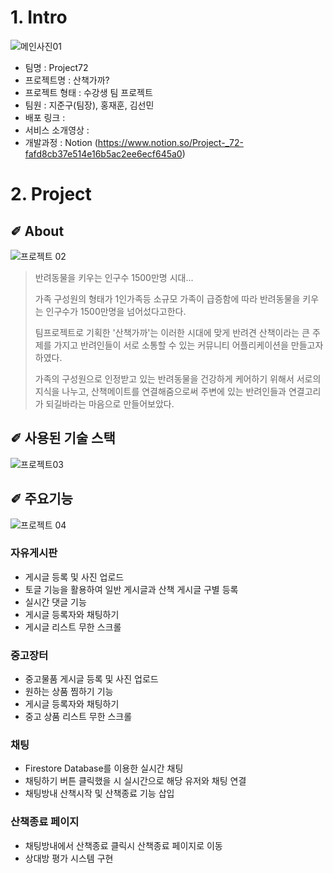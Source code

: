# 1. Intro
![메인사진01](https://user-images.githubusercontent.com/86465929/134794702-69db4319-623e-4b9b-9d9a-2efe7e503c1e.png)

+ 팀명 : Project72
+ 프로젝트명 : 산책가까?
+ 프로젝트 형태 : 수강생 팀 프로젝트
+ 팀원 : 지준구(팀장), 홍재훈, 김선민
+ 배포 링크 : 
+ 서비스 소개영상 :
+ 개발과정 :  Notion (https://www.notion.so/Project-_72-fafd8cb37e514e16b5ac2ee6ecf645a0)

# 2. Project

## ✐ About 
![프로젝트 02](https://user-images.githubusercontent.com/86465929/134794868-749ed404-cad7-42aa-979d-b373a5e8d4c9.png)

> 반려동물을 키우는 인구수 1500만명 시대...
>
> 가족 구성원의 형태가 1인가족등 소규모 가족이 급증함에 따라 반려동물을 키우는 인구수가 1500만명을 넘어섰다고한다. 
>
> 팀프로젝트로 기획한 '산책가까'는 이러한 시대에 맞게 반려견 산책이라는 큰 주제를 가지고 반려인들이 서로 소통할 수 있는 커뮤니티 어플리케이션을 만들고자 하였다.
>
> 가족의 구성원으로 인정받고 있는 반려동물을 건강하게 케어하기 위해서 서로의 지식을 나누고, 산책메이트를 연결해줌으로써 주변에 있는 반려인들과 연결고리가 되길바라는 마음으로 만들어보았다. 

## ✐ 사용된 기술 스택
![프로젝트03](https://user-images.githubusercontent.com/86465929/134795492-6e84ebb7-68ed-4e99-a313-8c870b03aa40.png)

## ✐ 주요기능
![프로젝트 04](https://user-images.githubusercontent.com/86465929/134834894-2fad0261-f689-4a8d-ad4d-f2acb22a3195.png)

### 자유게시판
+ 게시글 등록 및 사진 업로드
+ 토글 기능을 활용하여 일반 게시글과 산책 게시글 구별 등록
+ 실시간 댓글 기능
+ 게시글 등록자와 채팅하기
+ 게시글 리스트 무한 스크롤

### 중고장터 
+ 중고물품 게시글 등록 및 사진 업로드
+ 원하는 상품 찜하기 기능
+ 게시글 등록자와 채팅하기 
+ 중고 상품 리스트 무한 스크롤

### 채팅
+ Firestore Database를 이용한 실시간 채팅
+ 채팅하기 버튼 클릭했을 시 실시간으로 해당 유저와 채팅 연결
+ 채팅방내 산책시작 및 산책종료 기능 삽입

### 산책종료 페이지
+ 채팅방내에서 산책종료 클릭시 산책종료 페이지로 이동
+ 상대방 평가 시스템 구현


